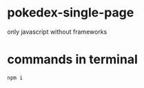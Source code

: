 # pokedex-single-page
only javascript without frameworks

# commands in terminal
```javascript
npm i
```
